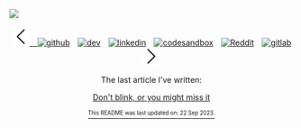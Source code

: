 ![](https://i.imgur.com/qiTHeFR.png) 
 
 [<p align='center'> <img src='https://raw.githubusercontent.com/gruberdev/gruberdev/main/icons/left.svg' alt='left'>&emsp;<img src='https://cdn.jsdelivr.net/npm/simple-icons@3.0.1/icons/github.svg' alt='github' height='25'>](https://github.com/gruberdev)&emsp;[<img src='https://cdn.jsdelivr.net/npm/simple-icons@3.0.1/icons/dev-dot-to.svg' alt='dev' height='25'>](https://dev.to/cloudgruber)&emsp;<!-- markdown-link-check-disable -->[<img src='https://cdn.jsdelivr.net/npm/simple-icons@3.0.1/icons/linkedin.svg' alt='linkedin' height='25'>](https://www.linkedin.com/in/rodrigo-gruber/)<!-- markdown-link-check-enable -->&emsp;[<img src='https://api.iconify.design/simple-icons:codesandbox.svg?height=24' alt='codesandbox' height='25'>](https://killercoda.com/gruber)&emsp;[<img src='https://api.iconify.design/fa-brands:free-code-camp.svg?height=24' alt='Reddit' height='25'>](https://codestats.net/users/gruber)&emsp;[<img src='https://cdn.jsdelivr.net/npm/simple-icons@3.0.1/icons/gitlab.svg' alt='gitlab' height='25'>](https://gitlab.com/gruberx) <img src='https://raw.githubusercontent.com/gruberdev/gruberdev/main/icons/right.svg' alt='right'> 
 
 

<p align='center'>The last article I've written: </p> <a align='center' href='https://me.xn--qck4cud2cb.com/posts/dont-blink/'> <p align='center'>Don't blink, or you might miss it</p> </a. 
 


<sub> <p align='center'> <sup>This README was last updated on: 22 Sep 2023.</sup> </p> </sub> 
 
 
 <p align='center'> 
 
 </p>
